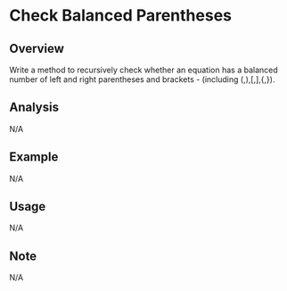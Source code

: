 # Check Balanced Parentheses 

Overview
---
Write a method to recursively check whether an equation has a balanced number of left and right 
parentheses and brackets - (including (,),[,],{,}).

Analysis
---
N/A

Example
---
N/A

Usage
---
N/A

Note
---
N/A
